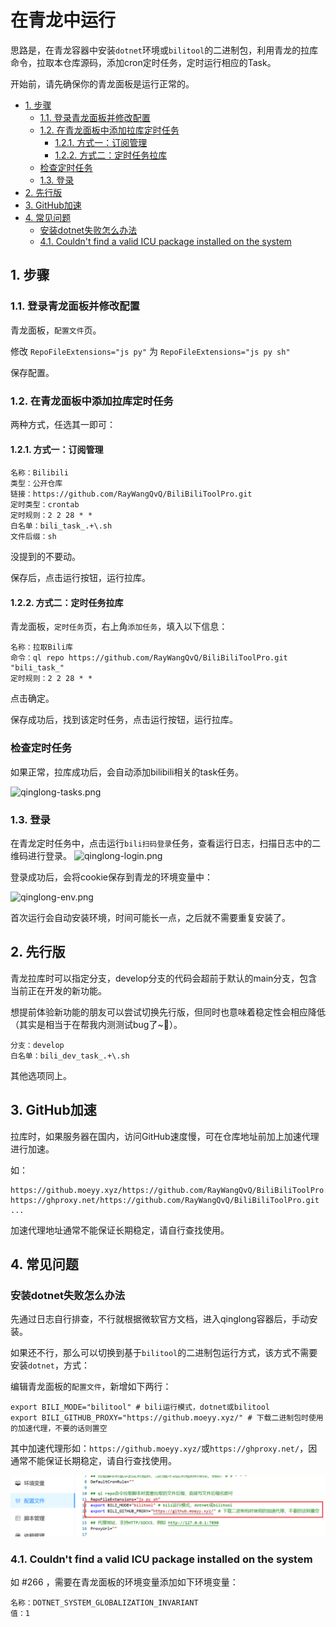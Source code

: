 # 在青龙中运行

思路是，在青龙容器中安装`dotnet`环境或`bilitool`的二进制包，利用青龙的拉库命令，拉取本仓库源码，添加cron定时任务，定时运行相应的Task。

开始前，请先确保你的青龙面板是运行正常的。

<!-- TOC depthFrom:2 -->

- [1. 步骤](#1-步骤)
    - [1.1. 登录青龙面板并修改配置](#11-登录青龙面板并修改配置)
    - [1.2. 在青龙面板中添加拉库定时任务](#12-在青龙面板中添加拉库定时任务)
        - [1.2.1. 方式一：订阅管理](#121-方式一订阅管理)
        - [1.2.2. 方式二：定时任务拉库](#122-方式二定时任务拉库)
    - [检查定时任务](#检查定时任务)
    - [1.3. 登录](#13-登录)
- [2. 先行版](#2-先行版)
- [3. GitHub加速](#3-github加速)
- [4. 常见问题](#4-常见问题)
    - [安装dotnet失败怎么办法](#安装dotnet失败怎么办法)
    - [4.1. Couldn't find a valid ICU package installed on the system](#41-couldnt-find-a-valid-icu-package-installed-on-the-system)

<!-- /TOC -->

## 1. 步骤

### 1.1. 登录青龙面板并修改配置
青龙面板，`配置文件`页。

修改 `RepoFileExtensions="js py"` 为 `RepoFileExtensions="js py sh"`

保存配置。

### 1.2. 在青龙面板中添加拉库定时任务

两种方式，任选其一即可：

#### 1.2.1. 方式一：订阅管理

```
名称：Bilibili
类型：公开仓库
链接：https://github.com/RayWangQvQ/BiliBiliToolPro.git
定时类型：crontab
定时规则：2 2 28 * *
白名单：bili_task_.+\.sh
文件后缀：sh
```

没提到的不要动。

保存后，点击运行按钮，运行拉库。

#### 1.2.2. 方式二：定时任务拉库
青龙面板，`定时任务`页，右上角`添加任务`，填入以下信息：

```
名称：拉取Bili库
命令：ql repo https://github.com/RayWangQvQ/BiliBiliToolPro.git "bili_task_"
定时规则：2 2 28 * *
```

点击确定。

保存成功后，找到该定时任务，点击运行按钮，运行拉库。

### 检查定时任务

如果正常，拉库成功后，会自动添加bilibili相关的task任务。

![qinglong-tasks.png](../docs/imgs/qinglong-tasks.png)

### 1.3. 登录

在青龙定时任务中，点击运行`bili扫码登录`任务，查看运行日志，扫描日志中的二维码进行登录。
![qinglong-login.png](../docs/imgs/qinglong-login.png)

登录成功后，会将cookie保存到青龙的环境变量中：

![qinglong-env.png](../docs/imgs/qinglong-env.png)

首次运行会自动安装环境，时间可能长一点，之后就不需要重复安装了。

## 2. 先行版

青龙拉库时可以指定分支，develop分支的代码会超前于默认的main分支，包含当前正在开发的新功能。

想提前体验新功能的朋友可以尝试切换先行版，但同时也意味着稳定性会相应降低（其实是相当于在帮我内测测试bug了~🤨）。

```
分支：develop
白名单：bili_dev_task_.+\.sh
```

其他选项同上。

## 3. GitHub加速

拉库时，如果服务器在国内，访问GitHub速度慢，可在仓库地址前加上加速代理进行加速。

如：

```
https://github.moeyy.xyz/https://github.com/RayWangQvQ/BiliBiliToolPro.git
https://ghproxy.net/https://github.com/RayWangQvQ/BiliBiliToolPro.git
...
```

加速代理地址通常不能保证长期稳定，请自行查找使用。

## 4. 常见问题

### 安装dotnet失败怎么办法

先通过日志自行排查，不行就根据微软官方文档，进入qinglong容器后，手动安装。

如果还不行，那么可以切换到基于`bilitool`的二进制包运行方式，该方式不需要安装`dotnet`，方式：

编辑青龙面板的`配置文件`，新增如下两行：

```
export BILI_MODE="bilitool" # bili运行模式，dotnet或bilitool
export BILI_GITHUB_PROXY="https://github.moeyy.xyz/" # 下载二进制包时使用的加速代理，不要的话则置空
```

其中加速代理形如：`https://github.moeyy.xyz/`或`https://ghproxy.net/`，因通常不能保证长期稳定，请自行查找使用。

![qinglong-login.png](../docs/imgs/qinglong-run-as-bilitool.png)

### 4.1. Couldn't find a valid ICU package installed on the system

如 #266 ，需要在青龙面板的环境变量添加如下环境变量：

```
名称：DOTNET_SYSTEM_GLOBALIZATION_INVARIANT
值：1
```